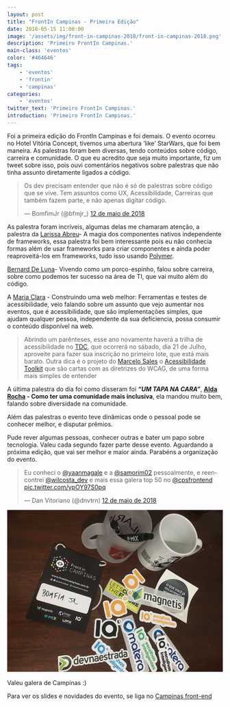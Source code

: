 ```yaml
---
layout: post
title: "FrontIn Campinas - Primeira Edição"
date: 2018-05-15 11:00:00
image: '/assets/img/front-in-campinas-2018/front-in-campinas-2018.png'
description: 'Primeiro FrontIn Campinas.'
main-class: 'eventos'
color: '#464646'
tags: 
    - 'eventos'
    - 'frontin'
    - 'campinas'
categories:
    - 'eventos'
twitter_text: 'Primeiro FrontIn Campinas.'
introduction: 'Primeiro FrontIn Campinas.'
---
```



Foi a primeira edição do FrontIn Campinas e foi demais. O evento ocorreu no Hotel Vitória Concept, tivemos uma abertura ‘like’ StarWars, que foi bem maneira. As palestras foram bem diversas, tendo conteúdos sobre código, carreira e comunidade. O que eu acredito que seja muito importante, fiz um tweet sobre isso, pois ouvi comentários negativos sobre palestras que não tinha assunto diretamente ligados a código.

<blockquote class="twitter-tweet" data-lang="pt"><p lang="pt" dir="ltr">Os dev precisam entender que não é só de palestras sobre código que se vive. Tem assuntos como UX, Acessibilidade, Carreiras que também fazem parte, e não apenas digitar código.</p>&mdash; BomfimJr (@bfmjr_) <a href="https://twitter.com/bfmjr_/status/995395982169903104?ref_src=twsrc%5Etfw">12 de maio de 2018</a></blockquote>
<script async src="https://platform.twitter.com/widgets.js" charset="utf-8"></script>

As palestra foram incríveis, algumas delas me chamaram atenção, a palestra da [Larissa Abreu](https://twitter.com/TheSweet_Lari)- A magia dos componentes nativos independente de frameworks, essa palestra foi bem interessante pois eu não conhecia formas além de usar frameworks para criar componentes e ainda poder reaproveitá-los em frameworks, tudo isso usando [Polymer](https://www.polymer-project.org).

[Bernard De Luna](https://twitter.com/bernarddeluna)- Vivendo como um porco-espinho, falou sobre carreira, sobre como podemos ter sucesso na área de TI, que vai muito além do código.

A [Maria Clara](https://twitter.com/olarclara) - Construindo uma web melhor: Ferramentas e testes de acessibilidade, veio falando sobre um assunto que vejo aumentar nos eventos, que é acessibilidade, que são implementações simples, que ajudam qualquer pessoa, independente da sua deficiencia, possa consumir o conteúdo disponível na web.

> Abrindo um parênteses, esse ano novamente haverá a trilha de acessibilidade no [TDC](http://www.thedevelopersconference.com.br/tdc/2018/inscricoes), que ocorrerá no sábado, dia 21 de Julho, aproveite para fazer sua inscrição no primeiro lote, que está mais barato. Outra dica é o projeto do [Marcelo Sales](https://twitter.com/msales) o [Acessibilidade Toolkit](http://acessibilida.de/toolkit/) que são cartas com as diretrizes do WCAG, de uma forma mais simples de entender

A última palestra do dia foi como disseram foi **_“UM TAPA NA CARA”_**, **[Alda Rocha](https://twitter.com/mjcoffeeholick) - Como ter uma comunidade mais inclusiva**, ela mandou muito bem, falando sobre diversidade na comunidade.

Além das palestras o evento teve dinâmicas onde o pessoal pode se conhecer melhor, e disputar prêmios.

Pude rever algumas pessoas, conhecer outras e bater um papo sobre tecnologia. Valeu cada segundo fazer parte desse evento. Aguardando a próxima edição, que vai ser melhor e maior ainda. Parabéns a organização do evento.

<blockquote class="twitter-tweet" data-lang="pt"><p lang="pt" dir="ltr">Eu conheci o <a href="https://twitter.com/yaanmagale?ref_src=twsrc%5Etfw">@yaanmagale</a> e a <a href="https://twitter.com/samorim02?ref_src=twsrc%5Etfw">@samorim02</a> pessoalmente, e reencontrei <a href="https://twitter.com/wilcosta_dev?ref_src=twsrc%5Etfw">@wilcosta_dev</a> e mais essa galera top 50 no <a href="https://twitter.com/cpsfrontend?ref_src=twsrc%5Etfw">@cpsfrontend</a> <a href="https://t.co/ypOY97S0pq">pic.twitter.com/ypOY97S0pq</a></p>&mdash; Dan Vitoriano (@dnvtrn) <a href="https://twitter.com/dnvtrn/status/995395042150895616?ref_src=twsrc%5Etfw">12 de maio de 2018</a></blockquote>
<script async src="https://platform.twitter.com/widgets.js" charset="utf-8"></script>

![alt text](/assets/img/front-in-campinas-2018/item_fontin_campinas.jpg "Foto com duas canecas, uma crachá escrito Bomfim Jr e alguns colantes.")

Valeu galera de Campinas :)

Para ver os slides e novidades do evento, se liga no [Campinas front-end](https://twitter.com/cpsfrontend)